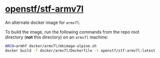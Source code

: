# [openstf/stf-armv7l](https://hub.docker.com/r/openstf/stf-armv7l/)

An alternate docker image for `armv7l`.

To build the image, run the following commands from the repo root directory (**not** this directory) on an `armv7l` machine:

```bash
ARCH=armhf docker/armv7l/mkimage-alpine.sh
docker build -f docker/armv7l/Dockerfile -t openstf/stf-armv7l:latest
```
